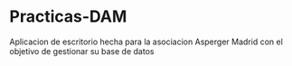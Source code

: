 # Practicas-DAM
Aplicacion de escritorio hecha para la asociacion Asperger Madrid con el objetivo de gestionar su base de datos
